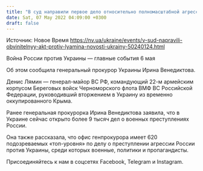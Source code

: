 ```yaml
---
title: "В суд направили первое дело относительно полномасштабной агрессии России"
date: Sat, 07 May 2022 04:09:00 +0300
draft: false
---
```

Источник: Новое Время https://nv.ua/ukraine/events/v-sud-napravili-obvinitelnyy-akt-protiv-lyamina-novosti-ukrainy-50240124.html


Война России против Украины — главные события 6 мая

Об этом сообщила генеральный прокурор Украины Ирина Венедиктова.

Денис Лямин — генерал-майор ВС РФ, командующий 22-м армейским корпусом Береговых войск Черноморского флота ВМФ ВС Российской Федерации, руководивший вторжением в Украину из временно оккупированного Крыма.

Ранее генеральная прокурорка Ирина Венедиктова заявила, что в Украине сейчас открыто более 9 тысяч дел о военных преступлениях России.

Она также рассказала, что офис генпрокурора имеет 620 подозреваемых «топ-уровня» по делу о преступлении агрессии России против Украины, среди которых военные, политики и пропагандисты.

Присоединяйтесь к нам в соцсетях Facebook, Telegram и Instagram.
